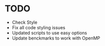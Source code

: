 # TODO

- Check Style
- Fix all code styling issues
- Updated scripts to use easy options
- Update benckmarks to work with OpenMP
